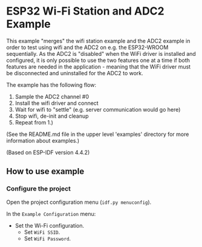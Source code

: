 # ESP32 Wi-Fi Station and ADC2 Example

This example "merges" the wifi station example and the ADC2 example in order to test using wifi and the ADC2 on e.g. the ESP32-WROOM sequentially. As the ADC2 is "disabled" when the WiFi driver is installed and configured, it is only possible to use the two features one at a time if both features are needed in the application - meaning that the WiFi driver must be disconnected and uninstalled for the ADC2 to work.

The example has the following flow:
1. Sample the ADC2 channel #0
2. Install the wifi driver and connect
3. Wait for wifi to "settle" (e.g. server communication would go here)
4. Stop wifi, de-init and cleanup
5. Repeat from 1.)

(See the README.md file in the upper level 'examples' directory for more information about examples.)

(Based on ESP-IDF version 4.4.2)

## How to use example

### Configure the project

Open the project configuration menu (`idf.py menuconfig`). 

In the `Example Configuration` menu:

* Set the Wi-Fi configuration.
    * Set `WiFi SSID`.
    * Set `WiFi Password`.


